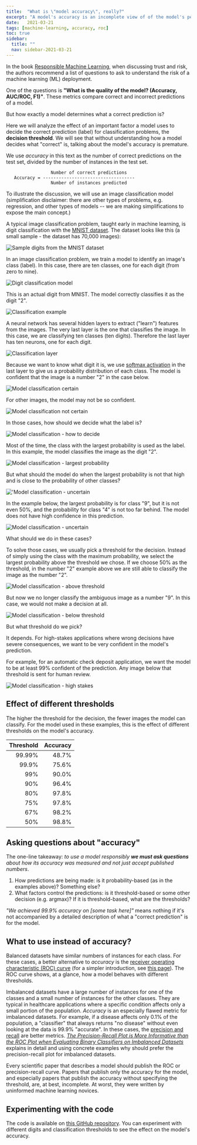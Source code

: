 ```yaml
---
title:  "What is \"model accuracy\", really?"
excerpt: "A model's accuracy is an incomplete view of of the model's performance. This article shows how it can be misleading."
date:   2021-03-21
tags: [machine-learning, accuracy, roc]
toc: true
sidebar:
  title: ""
  nav: sidebar-2021-03-21
---
```


In the book [Responsible Machine Learning](https://www.h2o.ai/resources/ebook/responsible-machine-learning/),
when discussing trust and risk, the authors recommend a list of questions to ask to understand the
risk of a machine learning (ML) deployment.

One of the questions is **"What is the quality of the model? (Accuracy, AUC/ROC, F1)"**. These
metrics compare correct and incorrect predictions of a model.

But how exactly a model determines what a correct prediction is?

<!--more-->

Here we will analyze the effect of an important factor a model uses to decide the correct prediction (label) for classification problems, the **decision threshold**. We will see that without understanding how a model decides what "correct" is, talking about the model's accuracy
is premature.

We use _accuracy_ in this text as the number of correct predictions on the test set, divided by the number of instances in the test set.

```text
                 Number of correct predictions
   Accuracy = -----------------------------------
                 Number of instances predicted
```

To illustrate the discussion, we will use an image classification model (simplification disclaimer: there are other types of problems, e.g. regression, and other types of models -- we are making simplifications to expose the main concept.)

A typical image classification problem, taught early in machine learning, is digit classification with the
[MNIST dataset](http://yann.lecun.com/exdb/mnist/). The dataset looks like this (a small sample -
the dataset has 70,000 images):

![Sample digits from the MNIST dataset](/images/2021-03-21/mnist.png)

In an image classification problem, we train a model to identify an image's class (label).
In this case, there are ten classes, one for each digit (from zero to nine).

![Digit classification model](/images/2021-03-21/digit-classification-model.png)

This is an actual digit from MNIST. The model correctly classifies it as the digit "2".

![Classification example](/images/2021-03-21/digit-classification-example.png)

A neural network has several hidden layers to extract ("learn") features from the images. The very
last layer is the one that classifies the image. In this case, we are classifying ten classes (ten
digits). Therefore the last layer has ten neurons, one for each digit.

![Classification layer](/images/2021-03-21/classification-layer.png)

Because we want to know what digit it is, we use [softmax activation](https://www.tensorflow.org/api_docs/python/tf/keras/activations/softmax)
in the last layer to give us a probability distribution of each class. The model
is confident that the image is a number "2" in the case below.

![Model classification certain](/images/2021-03-21/model-classification-certain.png)

For other images, the model may not be so confident.

![Model classification not certain](/images/2021-03-21/model-classification-not-certain.png)

In those cases, how should we decide what the label is?

![Model classification - how to decide](/images/2021-03-21/model-classification-how-to-decide.png)

Most of the time, the class with the largest probability is used as the label. In this example, the
model classifies the image as the digit "2".

![Model classification - largest probability](/images/2021-03-21/model-classification-use-largest.png)

But what should the model do when the largest probability is not that high and is close to the
probability of other classes?

!['Model classification - uncertain](/images/2021-03-21/model-classification-uncertain.png)

In the example below, the largest probability is for class "9", but it is not even 50%, and the
probability for class "4" is not too far behind. The model does not have high confidence in this
prediction.

![Model classification - uncertain](/images/2021-03-21/model-classification-uncertain2.png)

What should we do in these cases?

To solve those cases, we usually pick a threshold for the decision. Instead of simply using the class
with the maximum probability, we select the largest probability above the threshold we chose. If we
choose 50% as the threshold, in the number "2" example above we are still able to classify the image
as the number "2".

![Model classification - above threshold](/images/2021-03-21/model-classification-threshold-above.png)

But now we no longer classify the ambiguous image as a number "9". In this case, we would not make
a decision at all.

![Model classification - below threshold](/images/2021-03-21/model-classification-threshold-below.png)

But what threshold do we pick?

It depends. For high-stakes applications where wrong decisions have severe consequences, we want to
be very confident in the model's prediction.

For example, for an automatic check deposit application, we want the model to be at least 99%
confident of the prediction. Any image below that threshold is sent for human review.

![Model classification - high stakes](/images/2021-03-21/model-classification-high-stakes.png)

## Effect of different thresholds

The higher the threshold for the decision, the fewer images the model can classify. For the model
used in these examples, this is the effect of different thresholds on the model's accuracy.

| Threshold | Accuracy |
| --------: | -------: |
|    99.99% |    48.7% |
|     99.9% |    75.6% |
|       99% |    90.0% |
|       90% |    96.4% |
|       80% |    97.8% |
|       75% |    97.8% |
|       67% |    98.2% |
|       50% |    98.8% |

## Asking questions about "accuracy"

The one-line takeaway: _to use a model responsibly **we must ask questions** about how its accuracy
was measured and not just accept published numbers_.

1. How predictions are being made: is it probability-based (as in the examples above)? Something
   else?
1. What factors control the predictions: is it threshold-based or some other decision (e.g. argmax)?
   If it is threshold-based, what are the thresholds?

_"We achieved 99.9% accuracy on [some task here]"_ means nothing if it's not accompanied by a
detailed description of what a "correct prediction" is for the model.

## What to use instead of accuracy?

Balanced datasets have similar numbers of instances for each class. For these cases, a better alternative to _accuracy_ is the [receiver operating characteristic (ROC) curve](https://en.wikipedia.org/wiki/Receiver_operating_characteristic) (for a simpler introduction, see [this page](https://developers.google.com/machine-learning/crash-course/classification/roc-and-auc)). The ROC curve shows, at a glance, how a model behaves with different thresholds.

Imbalanced datasets have a large number of instances for one of the classes and a small number of instances for the other classes. They are typical in healthcare applications where a specific condition affects only a small portion of the population. _Accuracy_ is an especially flawed metric for imbalanced datasets. For example, if a disease affects only 0.1% of the population, a "classifier" that always returns "no disease" without even looking at the data is 99.9% "accurate". In these cases, the [precision and recall](https://developers.google.com/machine-learning/crash-course/classification/precision-and-recall) are better metrics. _[The Precision-Recall Plot is More Informative than the ROC Plot when Evaluating Binary Classifiers on Imbalanced Datasets](https://journals.plos.org/plosone/article?id=10.1371/journal.pone.0118432)_ explains in detail and using concrete examples why should prefer the precision-recall plot for imbalanced datasets.

Every scientific paper that describes a model should publish the ROC or precision-recall curve. Papers that publish only the accuracy for the model, and especially papers that publish the accuracy without specifying the threshold, are, at best, incomplete. At worst, they were written by uninformed machine learning novices.

## Experimenting with the code

The code is available on [this GitHub repository](https://github.com/fau-masters-collected-works-cgarbin/decision-threshold-effect-on-accuracy). You can experiment with different digits and classification thresholds to see the effect on the model's accuracy.
